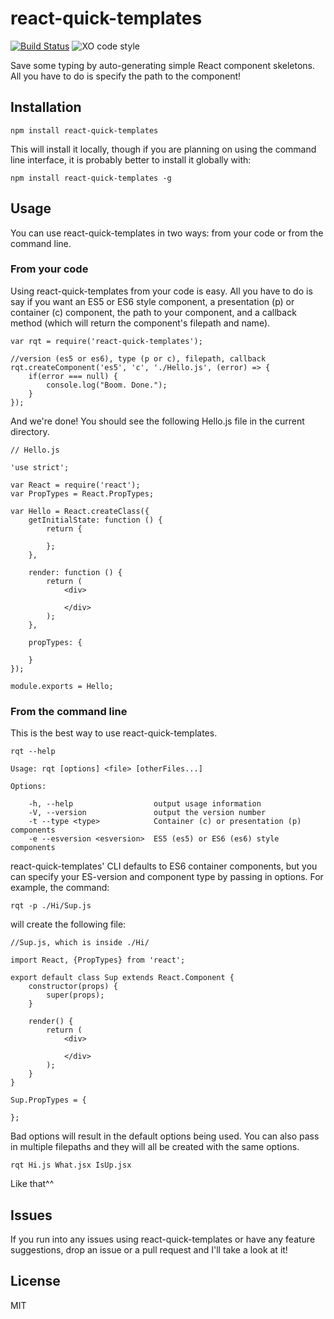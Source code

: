 # react-quick-templates
[![Build Status](https://travis-ci.org/BuvSethia/react-quick-templates.svg?branch=master)](https://travis-ci.org/BuvSethia/react-quick-templates)
![XO code style](https://img.shields.io/badge/code_style-XO-5ed9c7.svg)


Save some typing by auto-generating simple React component skeletons. All you have to do is specify the path to the component!

## Installation
	npm install react-quick-templates
	
This will install it locally, though if you are planning on using the command line interface, it is probably better to install it globally with:

	npm install react-quick-templates -g
## Usage
You can use react-quick-templates in two ways: from your code or from the command line.
### From your code
Using react-quick-templates from your code is easy. All you have to do is say if you want an ES5 or ES6 style component, a presentation (p) or container (c) component, the path to your component, and a callback method (which will return the component's filepath and name).

	var rqt = require('react-quick-templates');

	//version (es5 or es6), type (p or c), filepath, callback
	rqt.createComponent('es5', 'c', './Hello.js', (error) => {
		if(error === null) {
			console.log("Boom. Done.");
		}
	});

And we're done! You should see the following Hello.js file in the current directory.

	// Hello.js

	'use strict';

	var React = require('react');
	var PropTypes = React.PropTypes;

	var Hello = React.createClass({
		getInitialState: function () {
			return {

			};
		},

		render: function () {
			return (
				<div>

				</div>
			);
		},

		propTypes: {

		}
	});

	module.exports = Hello;

### From the command line
This is the best way to use react-quick-templates.

	rqt --help

	Usage: rqt [options] <file> [otherFiles...]

	Options:

		-h, --help                  output usage information
		-V, --version               output the version number
		-t --type <type>            Container (c) or presentation (p) components
		-e --esversion <esversion>  ES5 (es5) or ES6 (es6) style components

react-quick-templates' CLI defaults to ES6 container components, but you can specify your ES-version and component type by passing in options. For example, the command:

	rqt -p ./Hi/Sup.js

will create the following file:

	//Sup.js, which is inside ./Hi/

	import React, {PropTypes} from 'react';

	export default class Sup extends React.Component {
		constructor(props) {
			super(props);
		}

		render() {
			return (
				<div>

				</div>
			);
		}
	}

	Sup.PropTypes = {

	};


Bad options will result in the default options being used. You can also pass in multiple filepaths and they will all be created with the same options.

	rqt Hi.js What.jsx IsUp.jsx

Like that^^

## Issues
If you run into any issues using react-quick-templates or have any feature suggestions, drop an issue or a pull request and I'll take a look at it!

## License
MIT
